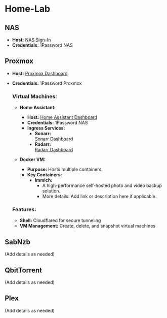 # Home-Lab

## NAS
- **Host:** [NAS Sign-In](http://192.168.4.39:5000/#/signin)  
- **Credentials:** 1Password NAS  

## Proxmox
- **Host:** [Proxmox Dashboard](https://192.168.4.49:8006/#v1:0:18:4:::::::)  
- **Credentials:** 1Password Proxmox  

  ### Virtual Machines:
  - **Home Assistant:**
    - **Host:** [Home Assistant Dashboard](http://192.168.4.50:8123/)  
    - **Credentials:** 1Password NAS  
    - **Ingress Services:**
      - **Sonarr:**  
        [Sonarr Dashboard](http://192.168.4.50:8123/db21ed7f_sonarr_nas/ingress)  
      - **Radarr:**  
        [Radarr Dashboard](http://192.168.4.50:8123/db21ed7f_radarr_nas/ingress)  

  - **Docker VM:**
    - **Purpose:** Hosts multiple containers.  
    - **Key Containers:**
      - **Immich:**  
        - A high-performance self-hosted photo and video backup solution.  
        - More details: Add link or description here if applicable.

  ### Features:
  - **Shell:** Cloudflared for secure tunneling  
  - **VM Management:** Create, delete, and snapshot virtual machines  

## SabNzb
(Add details as needed)  

## QbitTorrent
(Add details as needed)  

## Plex
(Add details as needed)  
